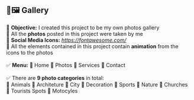 ## 📸🖼️ Gallery

🔹 <b>Objective:</b> I created this project to be my own photos gallery<br>
🔹 All the <b>photos</b> posted in this project were taken by me<br>
🔹 <b>Social Media Icons:</b> <i>https://fontawesome.com/</i><br>
🔹 All the elements contained in this project contain <b>animation</b> from the icons to the photos<br>
<br>
✅ <b>Menu:</b> 🔹 Home 🔹 Photos 🔹 Services 🔹 Contact<br>
<br>
✅ There are <b>9 photo categories</b> in total:<br> 
🔹 Animals 🔹 Architeture 🔹 City 🔹 Decoration 🔹 Sports 🔹 Nature 🔹 Churches 🔹 Tourists Spots 🔹 Motocyles<br>
